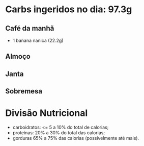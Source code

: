 # Carbs ingeridos no dia: 97.3g

## Café da manhã

- 1 banana nanica (22.2g)

## Almoço


## Janta


## Sobremesa



# Divisão Nutricional

- carboidratos: <= 5 a 10% do total de calorias;
- proteínas: 20% a 30% do total das calorias;
- gorduras 65% a 75% das calorias (possivelmente até mais).